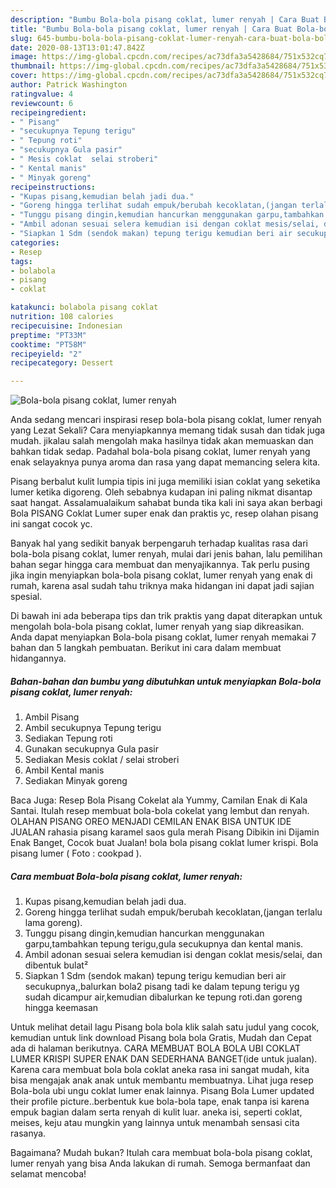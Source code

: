 ```yaml
---
description: "Bumbu Bola-bola pisang coklat, lumer renyah | Cara Buat Bola-bola pisang coklat, lumer renyah Yang Lezat Sekali"
title: "Bumbu Bola-bola pisang coklat, lumer renyah | Cara Buat Bola-bola pisang coklat, lumer renyah Yang Lezat Sekali"
slug: 645-bumbu-bola-bola-pisang-coklat-lumer-renyah-cara-buat-bola-bola-pisang-coklat-lumer-renyah-yang-lezat-sekali
date: 2020-08-13T13:01:47.842Z
image: https://img-global.cpcdn.com/recipes/ac73dfa3a5428684/751x532cq70/bola-bola-pisang-coklat-lumer-renyah-foto-resep-utama.jpg
thumbnail: https://img-global.cpcdn.com/recipes/ac73dfa3a5428684/751x532cq70/bola-bola-pisang-coklat-lumer-renyah-foto-resep-utama.jpg
cover: https://img-global.cpcdn.com/recipes/ac73dfa3a5428684/751x532cq70/bola-bola-pisang-coklat-lumer-renyah-foto-resep-utama.jpg
author: Patrick Washington
ratingvalue: 4
reviewcount: 6
recipeingredient:
- " Pisang"
- "secukupnya Tepung terigu"
- " Tepung roti"
- "secukupnya Gula pasir"
- " Mesis coklat  selai stroberi"
- " Kental manis"
- " Minyak goreng"
recipeinstructions:
- "Kupas pisang,kemudian belah jadi dua."
- "Goreng hingga terlihat sudah empuk/berubah kecoklatan,(jangan terlalu lama goreng)."
- "Tunggu pisang dingin,kemudian hancurkan menggunakan garpu,tambahkan tepung terigu,gula secukupnya dan kental manis."
- "Ambil adonan sesuai selera kemudian isi dengan coklat mesis/selai, dan dibentuk bulat²"
- "Siapkan 1 Sdm (sendok makan) tepung terigu kemudian beri air secukupnya,,balurkan bola2 pisang tadi ke dalam tepung terigu yg sudah dicampur air,kemudian dibalurkan ke tepung roti.dan goreng hingga keemasan"
categories:
- Resep
tags:
- bolabola
- pisang
- coklat

katakunci: bolabola pisang coklat 
nutrition: 108 calories
recipecuisine: Indonesian
preptime: "PT33M"
cooktime: "PT58M"
recipeyield: "2"
recipecategory: Dessert

---
```



![Bola-bola pisang coklat, lumer renyah](https://img-global.cpcdn.com/recipes/ac73dfa3a5428684/751x532cq70/bola-bola-pisang-coklat-lumer-renyah-foto-resep-utama.jpg)

Anda sedang mencari inspirasi resep bola-bola pisang coklat, lumer renyah yang Lezat Sekali? Cara menyiapkannya memang tidak susah dan tidak juga mudah. jikalau salah mengolah maka hasilnya tidak akan memuaskan dan bahkan tidak sedap. Padahal bola-bola pisang coklat, lumer renyah yang enak selayaknya punya aroma dan rasa yang dapat memancing selera kita.

Pisang berbalut kulit lumpia tipis ini juga memiliki isian coklat yang seketika lumer ketika digoreng. Oleh sebabnya kudapan ini paling nikmat disantap saat hangat. Assalamualaikum sahabat bunda tika kali ini saya akan berbagi Bola PISANG Coklat Lumer super enak dan praktis yc, resep olahan pisang ini sangat cocok yc.

Banyak hal yang sedikit banyak berpengaruh terhadap kualitas rasa dari bola-bola pisang coklat, lumer renyah, mulai dari jenis bahan, lalu pemilihan bahan segar hingga cara membuat dan menyajikannya. Tak perlu pusing jika ingin menyiapkan bola-bola pisang coklat, lumer renyah yang enak di rumah, karena asal sudah tahu triknya maka hidangan ini dapat jadi sajian spesial.


Di bawah ini ada beberapa tips dan trik praktis yang dapat diterapkan untuk mengolah bola-bola pisang coklat, lumer renyah yang siap dikreasikan. Anda dapat menyiapkan Bola-bola pisang coklat, lumer renyah memakai 7 bahan dan 5 langkah pembuatan. Berikut ini cara dalam membuat hidangannya.

<!--inarticleads1-->

##### Bahan-bahan dan bumbu yang dibutuhkan untuk menyiapkan Bola-bola pisang coklat, lumer renyah:

1. Ambil  Pisang
1. Ambil secukupnya Tepung terigu
1. Sediakan  Tepung roti
1. Gunakan secukupnya Gula pasir
1. Sediakan  Mesis coklat / selai stroberi
1. Ambil  Kental manis
1. Sediakan  Minyak goreng


Baca Juga: Resep Bola Pisang Cokelat ala Yummy, Camilan Enak di Kala Santai. Itulah resep membuat bola-bola cokelat yang lembut dan renyah. OLAHAN PISANG OREO MENJADI CEMILAN ENAK BISA UNTUK IDE JUALAN rahasia pisang karamel saos gula merah Pisang Dibikin ini Dijamin Enak Banget, Cocok buat Jualan! bola bola pisang coklat lumer krispi. Bola pisang lumer ( Foto : cookpad ). 

<!--inarticleads2-->

##### Cara membuat Bola-bola pisang coklat, lumer renyah:

1. Kupas pisang,kemudian belah jadi dua.
1. Goreng hingga terlihat sudah empuk/berubah kecoklatan,(jangan terlalu lama goreng).
1. Tunggu pisang dingin,kemudian hancurkan menggunakan garpu,tambahkan tepung terigu,gula secukupnya dan kental manis.
1. Ambil adonan sesuai selera kemudian isi dengan coklat mesis/selai, dan dibentuk bulat²
1. Siapkan 1 Sdm (sendok makan) tepung terigu kemudian beri air secukupnya,,balurkan bola2 pisang tadi ke dalam tepung terigu yg sudah dicampur air,kemudian dibalurkan ke tepung roti.dan goreng hingga keemasan


Untuk melihat detail lagu Pisang bola bola klik salah satu judul yang cocok, kemudian untuk link download Pisang bola bola Gratis, Mudah dan Cepat ada di halaman berikutnya. CARA MEMBUAT BOLA BOLA UBI COKLAT LUMER KRISPI SUPER ENAK DAN SEDERHANA BANGET(ide untuk jualan). Karena cara membuat bola bola coklat aneka rasa ini sangat mudah, kita bisa mengajak anak anak untuk membantu membuatnya. Lihat juga resep Bola-bola ubi ungu coklat lumer enak lainnya. Pisang Bola Lumer updated their profile picture..berbentuk kue bola-bola tape, enak tanpa isi karena empuk bagian dalam serta renyah di kulit luar. aneka isi, seperti coklat, meises, keju atau mungkin yang lainnya untuk menambah sensasi cita rasanya. 

Bagaimana? Mudah bukan? Itulah cara membuat bola-bola pisang coklat, lumer renyah yang bisa Anda lakukan di rumah. Semoga bermanfaat dan selamat mencoba!
